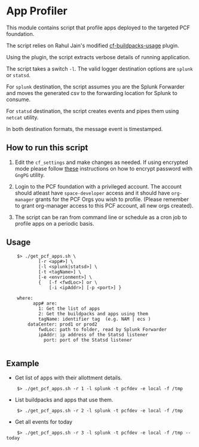 # App Profiler

This module contains script that profile apps deployed to the targeted PCF foundation.

The script relies on Rahul Jain's modified [cf-buildpacks-usage](https://github.com/rahul-kj/cf_buildpacks_usage) plugin.

Using the plugin, the script extracts verbose details of running application.

The script takes a switch `-l`. The valid logger destination options are `splunk` or `statsd`.

For `splunk` destination, the script assumes you are the Splunk Forwarder and moves the generated csv to the forwarding location for Splunk to consume.

For `statsd` destination, the script creates events and pipes them using `netcat` utility. 

In both destination formats, the message event is timestamped.

## How to run this script

1. Edit the `cf_settings` and make changes as needed.
	If using encrypted mode please follow [these](encrypt-password-using-GPG.md) instructions on how to encrypt password with `GngPG` utility. 

2. Login to the PCF foundation with a privileged account. The account should atleast have `space-developer` access and it should have `org-manager` grants for the PCF Orgs you wish to profile. 
(Please remember to grant org-manager access to this PCF account, all new orgs created).

2. The script can be ran from command line or schedule as a cron job to profile apps on a periodic basis. 

## Usage

```
	$> ./get_pcf_apps.sh \
			[-r <app#>] \
			[-l <splunk|statsd>] \
			[-t <tagName>] \ 
			[-e <envrionment>] \
			{	[-f <fwdLoc>] or \
				[-i <ipAddr>] [-p <port>] }

	where:
		  app# are:
			1: Get the list of apps
			2: Get the buildpacks and apps using them
			tagName: identifier tag  (e.g. NAM | ecs )
		dataCenter: prod1 or prod2
			fwdLoc: path to folder, read by Splunk Forwarder
			ipAddr: ip address of the Statsd listener 
			  port: port of the Statsd listener
			  
```


## Example

* Get list of apps with their allottment details.
```
	$> ./get_pcf_apps.sh -r 1 -l splunk -t pcfdev -e local -f /tmp
```

* List buildpacks and apps that use them.
```
	$> ./get_pcf_apps.sh -r 2 -l splunk -t pcfdev -e local -f /tmp
```

* Get all events for today
```
	$> ./get_pcf_apps.sh -r 3 -l splunk -t pcfdev -e local -f /tmp --today
```


